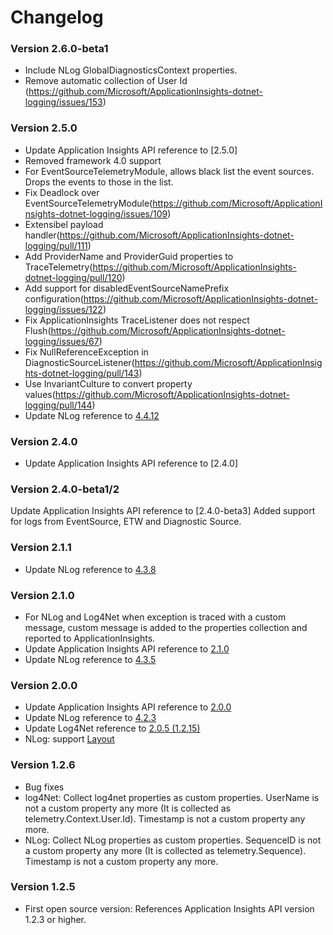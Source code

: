 # Changelog 

### Version 2.6.0-beta1
- Include NLog GlobalDiagnosticsContext properties.
- Remove automatic collection of User Id (https://github.com/Microsoft/ApplicationInsights-dotnet-logging/issues/153)

### Version 2.5.0
- Update Application Insights API reference to [2.5.0]
- Removed framework 4.0 support
- For EventSourceTelemetryModule, allows black list the event sources. Drops the events to those in the list.
- Fix Deadlock over EventSourceTelemetryModule(https://github.com/Microsoft/ApplicationInsights-dotnet-logging/issues/109)
- Extensibel payload handler(https://github.com/Microsoft/ApplicationInsights-dotnet-logging/pull/111)
- Add ProviderName and ProviderGuid properties to TraceTelemetry(https://github.com/Microsoft/ApplicationInsights-dotnet-logging/pull/120)
- Add support for disabledEventSourceNamePrefix configuration(https://github.com/Microsoft/ApplicationInsights-dotnet-logging/issues/122)
- Fix ApplicationInsights TraceListener does not respect Flush(https://github.com/Microsoft/ApplicationInsights-dotnet-logging/issues/67)
- Fix NullReferenceException in DiagnosticSourceListener(https://github.com/Microsoft/ApplicationInsights-dotnet-logging/pull/143)
- Use InvariantCulture to convert property values(https://github.com/Microsoft/ApplicationInsights-dotnet-logging/pull/144)
- Update NLog reference to [4.4.12](https://github.com/NLog/NLog/releases/tag/v4.4.12)

### Version 2.4.0
- Update Application Insights API reference to [2.4.0]

### Version 2.4.0-beta1/2
Update Application Insights API reference to [2.4.0-beta3]
Added support for logs from EventSource, ETW and Diagnostic Source.

### Version 2.1.1

- Update NLog reference to [4.3.8](https://github.com/NLog/NLog/releases/tag/4.3.8)

### Version 2.1.0

- For NLog and Log4Net when exception is traced with a custom message, custom message is added to the properties collection and reported to ApplicationInsights.
- Update Application Insights API reference to [2.1.0](https://github.com/Microsoft/ApplicationInsights-dotnet/releases/tag/v2.1.0)
- Update NLog reference to [4.3.5](https://github.com/NLog/NLog/releases/tag/4.3.5)

### Version 2.0.0

- Update Application Insights API reference to [2.0.0](https://github.com/Microsoft/ApplicationInsights-dotnet/releases/tag/v2.0.0)
- Update NLog reference to [4.2.3](https://github.com/NLog/NLog/releases/tag/4.2.3)
- Update Log4Net reference to [2.0.5 (1.2.15)](http://logging.apache.org/log4net/release/release-notes.html)
- NLog: support [Layout](https://github.com/nlog/NLog/wiki/Layouts)

### Version 1.2.6

- Bug fixes
- log4Net: Collect log4net properties as custom properties. UserName is not a custom property any more (It is collected as telemetry.Context.User.Id). Timestamp is not a custom property any more.
- NLog: Collect NLog properties as custom properties. SequenceID is not a custom property any more (It is collected as telemetry.Sequence). Timestamp is not a custom property any more. 

### Version 1.2.5
- First open source version: References Application Insights API version 1.2.3 or higher.

